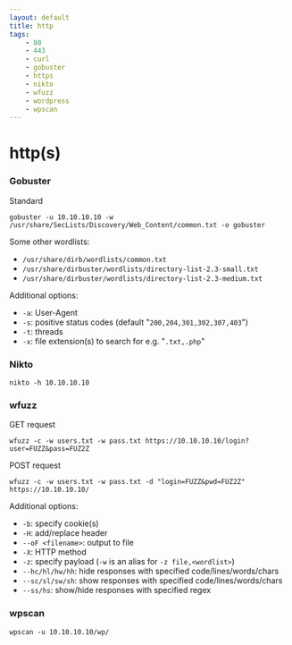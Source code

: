 ```yaml
---
layout: default
title: http
tags:
    - 80
    - 443
    - curl
    - gobuster
    - https
    - nikto
    - wfuzz
    - wordpress
    - wpscan
---
```

# http(s)
### Gobuster

Standard

```shell
gobuster -u 10.10.10.10 -w /usr/share/SecLists/Discovery/Web_Content/common.txt -o gobuster
```

Some other wordlists:
- `/usr/share/dirb/wordlists/common.txt`
- `/usr/share/dirbuster/wordlists/directory-list-2.3-small.txt`
- `/usr/share/dirbuster/wordlists/directory-list-2.3-medium.txt`

Additional options:
- `-a`: User-Agent
- `-s`: positive status codes (default "`200,204,301,302,307,403`")
- `-t`: threads
- `-x`: file extension(s) to search for e.g. "`.txt,.php`"

### Nikto

```shell
nikto -h 10.10.10.10
```

### wfuzz

GET request

```shell
wfuzz -c -w users.txt -w pass.txt https://10.10.10.10/login?user=FUZZ&pass=FUZ2Z
```

POST request

```shell
wfuzz -c -w users.txt -w pass.txt -d "login=FUZZ&pwd=FUZ2Z" https://10.10.10.10/
```

Additional options:
- `-b`: specify cookie(s)
- `-H`: add/replace header
- `--oF <filename>`: output to file
- `-X`: HTTP method
- `-z`: specify payload (`-w` is an alias for `-z file,<wordlist>`)
- `--hc/hl/hw/hh`: hide responses with specified code/lines/words/chars
- `--sc/sl/sw/sh`: show responses with specified code/lines/words/chars
- `--ss/hs`: show/hide responses with specified regex

### wpscan

```shell
wpscan -u 10.10.10.10/wp/
```